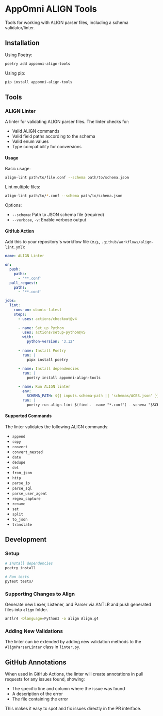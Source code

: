 # AppOmni ALIGN Tools

Tools for working with ALIGN parser files, including a schema validator/linter.

## Installation

Using Poetry:
```bash
poetry add appomni-align-tools
```

Using pip:
```bash
pip install appomni-align-tools
```

## Tools

### ALIGN Linter

A linter for validating ALIGN parser files. The linter checks for:

- Valid ALIGN commands
- Valid field paths according to the schema
- Valid enum values
- Type compatibility for conversions

#### Usage

Basic usage:
```bash
align-lint path/to/file.conf --schema path/to/schema.json
```

Lint multiple files:
```bash
align-lint path/to/*.conf --schema path/to/schema.json
```

Options:
- `--schema`: Path to JSON schema file (required)
- `--verbose`, `-v`: Enable verbose output

#### GitHub Action

Add this to your repository's workflow file (e.g., `.github/workflows/align-lint.yml`):

```yaml
name: ALIGN Linter

on:
  push:
    paths:
      - '**.conf'
  pull_request:
    paths:
      - '**.conf'

jobs:
  lint:
    runs-on: ubuntu-latest
    steps:
      - uses: actions/checkout@v4
      
      - name: Set up Python
        uses: actions/setup-python@v5
        with:
          python-version: '3.12'
          
      - name: Install Poetry
        run: |
          pipx install poetry
          
      - name: Install dependencies
        run: |
          poetry install appomni-align-tools

      - name: Run ALIGN linter
        env:
          SCHEMA_PATH: ${{ inputs.schema-path || 'schemas/ACES.json' }}
        run: |
          poetry run align-lint $(find . -name "*.conf") --schema "$SCHEMA_PATH"
```

#### Supported Commands

The linter validates the following ALIGN commands:
- `append`
- `copy`
- `convert`
- `convert_nested`
- `date`
- `dedupe`
- `del`
- `from_json`
- `http`
- `parse_ip`
- `parse_sql`
- `parse_user_agent`
- `regex_capture`
- `rename`
- `set`
- `split`
- `to_json`
- `translate`

## Development

### Setup

```bash
# Install dependencies
poetry install

# Run tests
pytest tests/
```
### Supporting Changes to Align
Generate new Lexer, Listener, and Parser via ANTLR and push generated files into `align` folder.

```bash
antlr4 -Dlanguage=Python3 -o align Align.g4
```

### Adding New Validations

The linter can be extended by adding new validation methods to the `AlignParserLinter` class in `linter.py`.

## GitHub Annotations

When used in GitHub Actions, the linter will create annotations in pull requests for any issues found, showing:
- The specific line and column where the issue was found
- A description of the error
- The file containing the error

This makes it easy to spot and fix issues directly in the PR interface.